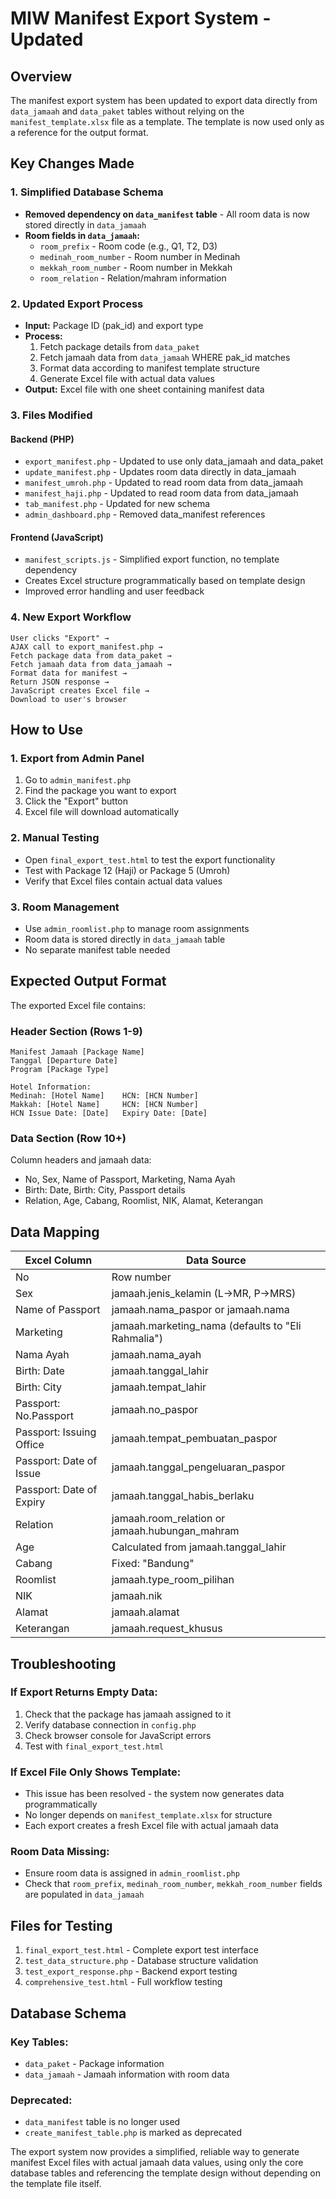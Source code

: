 # MIW Manifest Export System - Updated

## Overview
The manifest export system has been updated to export data directly from `data_jamaah` and `data_paket` tables without relying on the `manifest_template.xlsx` file as a template. The template is now used only as a reference for the output format.

## Key Changes Made

### 1. Simplified Database Schema
- **Removed dependency on `data_manifest` table** - All room data is now stored directly in `data_jamaah`
- **Room fields in `data_jamaah`:**
  - `room_prefix` - Room code (e.g., Q1, T2, D3)
  - `medinah_room_number` - Room number in Medinah
  - `mekkah_room_number` - Room number in Mekkah
  - `room_relation` - Relation/mahram information

### 2. Updated Export Process
- **Input:** Package ID (pak_id) and export type
- **Process:** 
  1. Fetch package details from `data_paket`
  2. Fetch jamaah data from `data_jamaah` WHERE pak_id matches
  3. Format data according to manifest template structure
  4. Generate Excel file with actual data values
- **Output:** Excel file with one sheet containing manifest data

### 3. Files Modified

#### Backend (PHP)
- `export_manifest.php` - Updated to use only data_jamaah and data_paket
- `update_manifest.php` - Updates room data directly in data_jamaah
- `manifest_umroh.php` - Updated to read room data from data_jamaah
- `manifest_haji.php` - Updated to read room data from data_jamaah
- `tab_manifest.php` - Updated for new schema
- `admin_dashboard.php` - Removed data_manifest references

#### Frontend (JavaScript)
- `manifest_scripts.js` - Simplified export function, no template dependency
- Creates Excel structure programmatically based on template design
- Improved error handling and user feedback

### 4. New Export Workflow

```
User clicks "Export" → 
AJAX call to export_manifest.php → 
Fetch package data from data_paket → 
Fetch jamaah data from data_jamaah → 
Format data for manifest → 
Return JSON response → 
JavaScript creates Excel file → 
Download to user's browser
```

## How to Use

### 1. Export from Admin Panel
1. Go to `admin_manifest.php`
2. Find the package you want to export
3. Click the "Export" button
4. Excel file will download automatically

### 2. Manual Testing
- Open `final_export_test.html` to test the export functionality
- Test with Package 12 (Haji) or Package 5 (Umroh)
- Verify that Excel files contain actual data values

### 3. Room Management
- Use `admin_roomlist.php` to manage room assignments
- Room data is stored directly in `data_jamaah` table
- No separate manifest table needed

## Expected Output Format

The exported Excel file contains:

### Header Section (Rows 1-9)
```
Manifest Jamaah [Package Name]
Tanggal [Departure Date]
Program [Package Type]

Hotel Information:
Medinah: [Hotel Name]    HCN: [HCN Number]
Makkah: [Hotel Name]     HCN: [HCN Number]
HCN Issue Date: [Date]   Expiry Date: [Date]
```

### Data Section (Row 10+)
Column headers and jamaah data:
- No, Sex, Name of Passport, Marketing, Nama Ayah
- Birth: Date, Birth: City, Passport details
- Relation, Age, Cabang, Roomlist, NIK, Alamat, Keterangan

## Data Mapping

| Excel Column | Data Source |
|--------------|-------------|
| No | Row number |
| Sex | jamaah.jenis_kelamin (L→MR, P→MRS) |
| Name of Passport | jamaah.nama_paspor or jamaah.nama |
| Marketing | jamaah.marketing_nama (defaults to "Eli Rahmalia") |
| Nama Ayah | jamaah.nama_ayah |
| Birth: Date | jamaah.tanggal_lahir |
| Birth: City | jamaah.tempat_lahir |
| Passport: No.Passport | jamaah.no_paspor |
| Passport: Issuing Office | jamaah.tempat_pembuatan_paspor |
| Passport: Date of Issue | jamaah.tanggal_pengeluaran_paspor |
| Passport: Date of Expiry | jamaah.tanggal_habis_berlaku |
| Relation | jamaah.room_relation or jamaah.hubungan_mahram |
| Age | Calculated from jamaah.tanggal_lahir |
| Cabang | Fixed: "Bandung" |
| Roomlist | jamaah.type_room_pilihan |
| NIK | jamaah.nik |
| Alamat | jamaah.alamat |
| Keterangan | jamaah.request_khusus |

## Troubleshooting

### If Export Returns Empty Data:
1. Check that the package has jamaah assigned to it
2. Verify database connection in `config.php`
3. Check browser console for JavaScript errors
4. Test with `final_export_test.html`

### If Excel File Only Shows Template:
- This issue has been resolved - the system now generates data programmatically
- No longer depends on `manifest_template.xlsx` for structure
- Each export creates a fresh Excel file with actual jamaah data

### Room Data Missing:
- Ensure room data is assigned in `admin_roomlist.php`
- Check that `room_prefix`, `medinah_room_number`, `mekkah_room_number` fields are populated in `data_jamaah`

## Files for Testing

1. `final_export_test.html` - Complete export test interface
2. `test_data_structure.php` - Database structure validation
3. `test_export_response.php` - Backend export testing
4. `comprehensive_test.html` - Full workflow testing

## Database Schema

### Key Tables:
- `data_paket` - Package information
- `data_jamaah` - Jamaah information with room data

### Deprecated:
- `data_manifest` table is no longer used
- `create_manifest_table.php` is marked as deprecated

The export system now provides a simplified, reliable way to generate manifest Excel files with actual jamaah data values, using only the core database tables and referencing the template design without depending on the template file itself.
